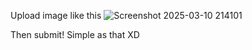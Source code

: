 Upload image like this 
![Screenshot 2025-03-10 214101](https://github.com/user-attachments/assets/1cad7147-8247-429d-818e-19020976b580)

Then submit! Simple as that XD
